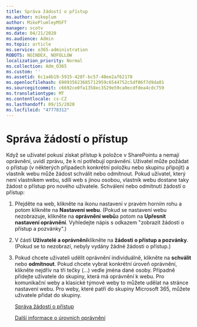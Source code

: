 ```yaml
---
title: Správa žádostí o přístup
ms.author: mikeplum
author: MikePlumleyMSFT
manager: scotv
ms.date: 04/21/2020
ms.audience: Admin
ms.topic: article
ms.service: o365-administration
ROBOTS: NOINDEX, NOFOLLOW
localization_priority: Normal
ms.collection: Adm_O365
ms.custom: ''
ms.assetid: 6c1a4b19-5915-428f-bc57-40ee2af62178
ms.openlocfilehash: 690935623685712959c6544752c5df06f7d9da01
ms.sourcegitcommit: c6692ce0fa1358ec3529e59ca0ecdfdea4cdc759
ms.translationtype: MT
ms.contentlocale: cs-CZ
ms.lasthandoff: 09/15/2020
ms.locfileid: "47778312"
---
```

# <a name="manage-access-requests"></a>Správa žádostí o přístup

Když se uživatel pokusí získat přístup k položce v SharePointu a nemají oprávnění, uvidí zprávu, že k ní potřebují oprávnění. Uživatel může požádat o přístup (v některých případech konkrétní položku nebo skupinu připojit) a vlastník webu může žádost schválit nebo odmítnout. Pokud uživatel, který není vlastníkem webu, sdílí web s jinou osobou, vlastník webu dostane taky žádost o přístup pro nového uživatele. Schválení nebo odmítnutí žádostí o přístup:
  
1. Přejděte na web, klikněte na ikonu nastavení v pravém horním rohu a potom klikněte na **Nastavení webu**. (Pokud se nastavení webu nezobrazuje, klikněte na **oprávnění webů**a potom na **Upřesnit nastavení oprávnění**. Vyhledejte nápis s odkazem "zobrazit žádosti o přístup a pozvánky".)
    
2. V části **Uživatelé a oprávnění**klikněte na **žádosti o přístup a pozvánky**. (Pokud se to nezobrazí, nebyly vydány žádné žádosti o přístup.)
    
3. Pokud chcete uživateli udělit oprávnění individuálně, klikněte na **schválit** nebo **odmítnout**. Pokud chcete vybrat konkrétní úroveň oprávnění, klikněte nejdřív na tři tečky (...) vedle jména dané osoby. Případně přidejte uživatele do skupiny, která má oprávnění k webu. Pro komunikační weby a klasické týmové weby to můžete udělat na stránce nastavení webu. Pro weby, které patří do skupiny Microsoft 365, můžete uživatele přidat do skupiny.
    
    [Správa žádostí o přístup ](https://go.microsoft.com/fwlink/?linkid=2008747)
    
    [Další informace o úrovních oprávnění](https://go.microsoft.com/fwlink/?linkid=867071)
    

